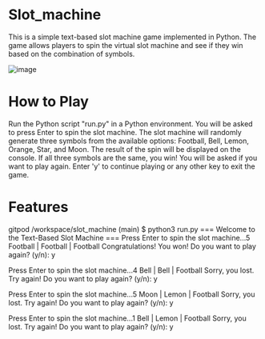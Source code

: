 # Slot_machine
This is a simple text-based slot machine game implemented in Python. The game allows players to spin the virtual slot machine and see if they win based on the combination of symbols.

![image](https://github.com/NsimaPeter/slot_machine/assets/122939682/9c8288b0-0f5f-479f-a7ac-40d3d0492705)

# How to Play
Run the Python script "run.py" in a Python environment.
You will be asked to press Enter to spin the slot machine.
The slot machine will randomly generate three symbols from the available options: Football, Bell, Lemon, Orange, Star, and Moon.
The result of the spin will be displayed on the console.
If all three symbols are the same, you win!
You will be asked if you want to play again. Enter 'y' to continue playing or any other key to exit the game.

# Features

gitpod /workspace/slot_machine (main) $ python3 run.py
=== Welcome to the Text-Based Slot Machine ===
Press Enter to spin the slot machine...5
Football | Football | Football
Congratulations! You won!
Do you want to play again? (y/n): y

Press Enter to spin the slot machine...4
Bell | Bell | Football
Sorry, you lost. Try again!
Do you want to play again? (y/n): y

Press Enter to spin the slot machine...5
Moon | Lemon | Football
Sorry, you lost. Try again!
Do you want to play again? (y/n): y

Press Enter to spin the slot machine...1
Bell | Lemon | Football
Sorry, you lost. Try again!
Do you want to play again? (y/n): y
